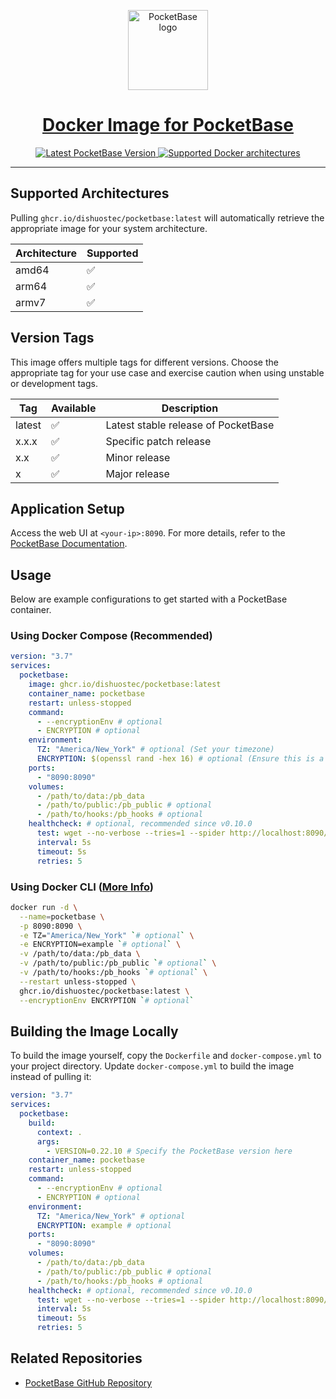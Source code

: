 
<p align="center">
  <a href="https://pocketbase.io/">
    <img alt="PocketBase logo" height="128" src="https://pocketbase.io/images/logo.svg">
    <h1 align="center">Docker Image for PocketBase</h1>
  </a>
</p>

<p align="center">
   <a aria-label="Latest PocketBase Version" href="https://github.com/pocketbase/pocketbase/releases" target="_blank">
    <img alt="Latest PocketBase Version" src="https://img.shields.io/github/v/release/pocketbase/pocketbase?color=success&display_name=tag&label=latest&logo=docker&logoColor=%23fff&sort=semver&style=flat-square">
  </a>
  <a aria-label="Supported architectures" href="https://github.com/pocketbase/pocketbase/releases" target="_blank">
    <img alt="Supported Docker architectures" src="https://img.shields.io/badge/platform-amd64%20%7C%20arm64%20%7C%20armv7-brightgreen?style=flat-square&logo=linux&logoColor=%23fff">
  </a>
</p>

---

## Supported Architectures

Pulling `ghcr.io/dishuostec/pocketbase:latest` will automatically retrieve the appropriate image for your system architecture.

| Architecture | Supported |
|--------------|-----------|
| amd64        | ✅        |
| arm64        | ✅        |
| armv7        | ✅        |

## Version Tags

This image offers multiple tags for different versions. Choose the appropriate tag for your use case and exercise caution when using unstable or development tags.

| Tag    | Available | Description                        |
|--------|-----------|------------------------------------|
| latest | ✅        | Latest stable release of PocketBase |
| x.x.x  | ✅        | Specific patch release             |
| x.x    | ✅        | Minor release                      |
| x      | ✅        | Major release                      |

## Application Setup

Access the web UI at `<your-ip>:8090`. For more details, refer to the [PocketBase Documentation](https://pocketbase.io/docs/).

## Usage

Below are example configurations to get started with a PocketBase container.

### Using Docker Compose (Recommended)

```yaml
version: "3.7"
services:
  pocketbase:
    image: ghcr.io/dishuostec/pocketbase:latest
    container_name: pocketbase
    restart: unless-stopped
    command:
      - --encryptionEnv # optional
      - ENCRYPTION # optional
    environment:
      TZ: "America/New_York" # optional (Set your timezone)
      ENCRYPTION: $(openssl rand -hex 16) # optional (Ensure this is a 32-character long encryption key https://pocketbase.io/docs/going-to-production/#enable-settings-encryption) 
    ports:
      - "8090:8090"
    volumes:
      - /path/to/data:/pb_data
      - /path/to/public:/pb_public # optional
      - /path/to/hooks:/pb_hooks # optional
    healthcheck: # optional, recommended since v0.10.0
      test: wget --no-verbose --tries=1 --spider http://localhost:8090/api/health || exit 1
      interval: 5s
      timeout: 5s
      retries: 5
```

### Using Docker CLI ([More Info](https://docs.docker.com/engine/reference/commandline/cli/))

```bash
docker run -d \
  --name=pocketbase \
  -p 8090:8090 \
  -e TZ="America/New_York" `# optional` \
  -e ENCRYPTION=example `# optional` \
  -v /path/to/data:/pb_data \
  -v /path/to/public:/pb_public `# optional` \
  -v /path/to/hooks:/pb_hooks `# optional` \
  --restart unless-stopped \
  ghcr.io/dishuostec/pocketbase:latest \
  --encryptionEnv ENCRYPTION `# optional`
```

## Building the Image Locally

To build the image yourself, copy the `Dockerfile` and `docker-compose.yml` to your project directory. Update `docker-compose.yml` to build the image instead of pulling it:

```yaml
version: "3.7"
services:
  pocketbase:
    build:
      context: .
      args:
        - VERSION=0.22.10 # Specify the PocketBase version here
    container_name: pocketbase
    restart: unless-stopped
    command:
      - --encryptionEnv # optional
      - ENCRYPTION # optional
    environment:
      TZ: "America/New_York" # optional
      ENCRYPTION: example # optional
    ports:
      - "8090:8090"
    volumes:
      - /path/to/data:/pb_data
      - /path/to/public:/pb_public # optional
      - /path/to/hooks:/pb_hooks # optional
    healthcheck: # optional, recommended since v0.10.0
      test: wget --no-verbose --tries=1 --spider http://localhost:8090/api/health || exit 1
      interval: 5s
      timeout: 5s
      retries: 5
```

## Related Repositories

- [PocketBase GitHub Repository](https://github.com/pocketbase/pocketbase)
